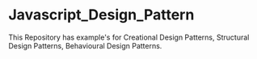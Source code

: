 # Javascript_Design_Pattern
This Repository has example's for Creational Design Patterns, Structural Design Patterns, Behavioural Design Patterns.
